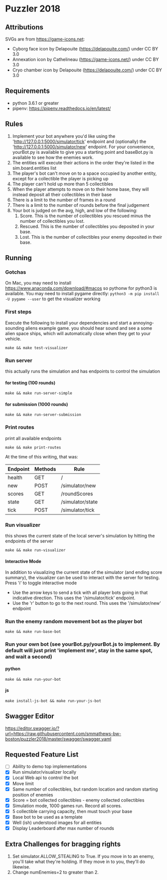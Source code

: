 # Puzzler 2018

## Attributions
SVGs are from https://game-icons.net:
* Cyborg face icon by Delapouite (https://delapouite.com/) under CC BY 3.0
* Annexation icon by Cathelineau (https://game-icons.net/) under CC BY 3.0
* Cryo chamber icon by Delapouite (https://delapouite.com/) under CC BY 3.0

## Requirements
* python 3.6.1 or greater
* pipenv: https://pipenv.readthedocs.io/en/latest/

## Rules
1. Implement your bot anywhere you'd like using the 'http://127.0.0.1:5000/simulator/tick' endpoint and (optionally) the 'http://127.0.0.1:5000/simulator/new' endpoint. For your convenience, yourBot.py is available to give you a starting point and baseBot.py is available to see how the enemies work.
1. The entities will execute their actions in the order they're listed in the sim.board.entities list
1. The player's bot can't move on to a space occupied by another entity, except for a collectible the player is picking up
1. The player can't hold up more than 5 collectibles
1. When the player attempts to move on to their home base, they will instead deposit all their collectibles in their base
1. There is a limit to the number of frames in a round
1. There is a limit to the number of rounds before the final judgement
1. Your bot is judged on the avg, high, and low of the following:
   1. Score. This is the number of collectibles you rescued minus the number of collectibles you lost.
   1. Rescued. This is the number of collectibles you deposited in your base.
   1. Lost. This is the number of collectibles your enemy deposited in their base.

## Running

### Gotchas
On Mac, you may need to install https://www.anaconda.com/download/#macos so pythonw for python3 is available.
You may need to install pygame directly: `python3 -m pip install -U pygame --user` to get the visualizer working

### First steps
Execute the following to install your dependencies and start a annoying-sounding aliens example game. you should hear sound and see a some alien space ships, which will automatically close when they get to your vehicle.
```
make && make test-visualizer
```

### Run server
this actually runs the simulation and has endpoints to control the simulation
#### for testing (100 rounds)
```
make && make run-server-simple
```

#### for submission (1000 rounds)
```
make && make run-server-submission
```

### Print routes
print all available endpoints
```
make && make print-routes
```
At the time of this writing, that was:

Endpoint | Methods | Rule
-------- | ------- | ----
health | GET | /
new | POST | /simulator/new
scores | GET | /roundScores
state | GET | /simulator/state
tick | POST | /simulator/tick

### Run visualizer
this shows the current state of the local server's simulation by hitting the endpoints of the server
```
make && make run-visualizer
```

#### Interactive Mode
In addition to visualizing the current state of the simulator (and ending score summary), the visualizer can be used to interact with the server for testing. Press 'i' to toggle interactive mode
* Use the arrow keys to send a tick with all player bots going in that indicative direction. This uses the '/simulator/tick' endpoint.
* Use the 'r' button to go to the next round. This uses the '/simulator/new' endpoint

### Run the enemy random movement bot as the player bot
```
make && make run-base-bot
```

### Run your own bot (see yourBot.py/yourBot.js to implement. By default will just print 'implement me', stay in the same spot, and wait a second)
#### python
```
make && make run-your-bot
```
#### js
```
make install-js-bot && make run-your-js-bot
```

## Swagger Editor
https://editor.swagger.io/?url=https://raw.githubusercontent.com/smmathews-bw-boston/puzzler2018/master/swagger/swagger.yaml

## Requested Feature List
- [ ] Ability to demo top implementations
- [X] Run simulator/visualizer locally
- [X] Local Web api to control the bot
- [X] Move limit
- [X] Same number of collectibles, but random location and random starting position of enemies
- [X] Score = bot collected collectibles - enemy collected collectibles
- [X] Simulation mode, 1000 games run. Record all scores. 
- [X] 5 collectible carrying capacity, then must touch your base
- [X] Base bot to be used as a template
- [X] Well (ish) understood images for all entities
- [X] Display Leaderboard after max number of rounds

## Extra Challenges for bragging rights
1) Set simulator.ALLOW_STEALING to True. If you move in to an enemy, you'll take what they're holding. If they move in to you, they'll do likewise.
2) Change numEnemies=2 to greater than 2.
